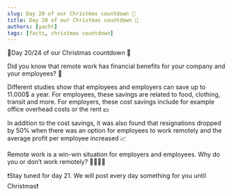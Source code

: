 ```yaml
---
slug: Day 20 of our Christmas countdown 🎄
title: Day 20 of our Christmas countdown 🎄
authors: [yacht]
tags: [facts, christmas countdown]
---
```


🎅Day 20/24 of our Christmas countdown 🎄

Did you know that remote work has financial benefits for your company and your employees? 🤯

Different studies show that employees and employers can save up to 11.000$ a year. For employees, these savings are related to food, clothing, transit and more. For employers, these cost savings include for example office overhead costs or the rent 💵

In addition to the cost savings, it was also found that resignations dropped by 50% when there was an option for employees to work remotely and the average profit per employee increased 📈

Remote work is a win-win situation for employers and employees. Why do you or don’t work remotely? 👩‍💻🧑‍💻

❗️Stay tuned for day 21. We will post every day something for you until Christmas❗️ 